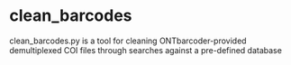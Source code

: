 # clean_barcodes
clean_barcodes.py is a tool for cleaning ONTbarcoder-provided demultiplexed COI files through searches against a pre-defined database
